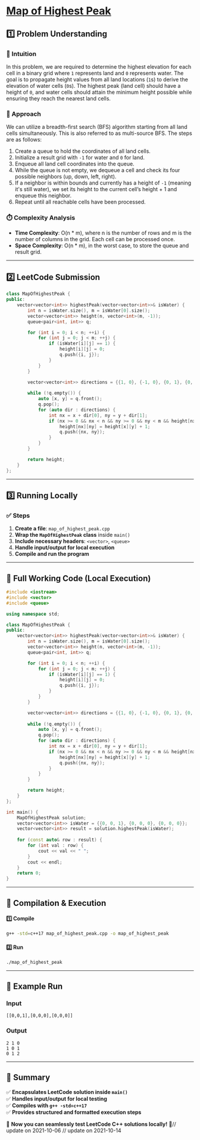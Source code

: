 # **[Map of Highest Peak](https://leetcode.com/problems/map-of-highest-peak/description/)**  

## **1️⃣ Problem Understanding**  
### **📌 Intuition**  
In this problem, we are required to determine the highest elevation for each cell in a binary grid where `1` represents land and `0` represents water. The goal is to propagate height values from all land locations (`1`s) to derive the elevation of water cells (`0`s). The highest peak (land cell) should have a height of `0`, and water cells should attain the minimum height possible while ensuring they reach the nearest land cells.

### **🚀 Approach**  
We can utilize a breadth-first search (BFS) algorithm starting from all land cells simultaneously. This is also referred to as multi-source BFS. The steps are as follows:
1. Create a queue to hold the coordinates of all land cells.
2. Initialize a result grid with `-1` for water and `0` for land.
3. Enqueue all land cell coordinates into the queue.
4. While the queue is not empty, we dequeue a cell and check its four possible neighbors (up, down, left, right).
5. If a neighbor is within bounds and currently has a height of `-1` (meaning it's still water), we set its height to the current cell’s height + 1 and enqueue this neighbor.
6. Repeat until all reachable cells have been processed.

### **⏱️ Complexity Analysis**  
- **Time Complexity**: O(n * m), where n is the number of rows and m is the number of columns in the grid. Each cell can be processed once.  
- **Space Complexity**: O(n * m), in the worst case, to store the queue and result grid.  

---  

## **2️⃣ LeetCode Submission**  
```cpp
class MapOfHighestPeak {
public:
    vector<vector<int>> highestPeak(vector<vector<int>>& isWater) {
        int n = isWater.size(), m = isWater[0].size();
        vector<vector<int>> height(n, vector<int>(m, -1));
        queue<pair<int, int>> q;

        for (int i = 0; i < n; ++i) {
            for (int j = 0; j < m; ++j) {
                if (isWater[i][j] == 1) {
                    height[i][j] = 0;
                    q.push({i, j});
                }
            }
        }

        vector<vector<int>> directions = {{1, 0}, {-1, 0}, {0, 1}, {0, -1}};
        
        while (!q.empty()) {
            auto [x, y] = q.front();
            q.pop();
            for (auto dir : directions) {
                int nx = x + dir[0], ny = y + dir[1];
                if (nx >= 0 && nx < n && ny >= 0 && ny < m && height[nx][ny] == -1) {
                    height[nx][ny] = height[x][y] + 1;
                    q.push({nx, ny});
                }
            }
        }

        return height;
    }
};  
```  

---  

## **3️⃣ Running Locally**  
### **✅ Steps**  
1. **Create a file**: `map_of_highest_peak.cpp`  
2. **Wrap the `MapOfHighestPeak` class** inside `main()`  
3. **Include necessary headers**: `<vector>`, `<queue>`  
4. **Handle input/output for local execution**  
5. **Compile and run the program**  

---  

## **📝 Full Working Code (Local Execution)**  
```cpp
#include <iostream>
#include <vector>
#include <queue>

using namespace std;

class MapOfHighestPeak {
public:
    vector<vector<int>> highestPeak(vector<vector<int>>& isWater) {
        int n = isWater.size(), m = isWater[0].size();
        vector<vector<int>> height(n, vector<int>(m, -1));
        queue<pair<int, int>> q;

        for (int i = 0; i < n; ++i) {
            for (int j = 0; j < m; ++j) {
                if (isWater[i][j] == 1) {
                    height[i][j] = 0;
                    q.push({i, j});
                }
            }
        }

        vector<vector<int>> directions = {{1, 0}, {-1, 0}, {0, 1}, {0, -1}};
        
        while (!q.empty()) {
            auto [x, y] = q.front();
            q.pop();
            for (auto dir : directions) {
                int nx = x + dir[0], ny = y + dir[1];
                if (nx >= 0 && nx < n && ny >= 0 && ny < m && height[nx][ny] == -1) {
                    height[nx][ny] = height[x][y] + 1;
                    q.push({nx, ny});
                }
            }
        }

        return height;
    }
};

int main() {
    MapOfHighestPeak solution;
    vector<vector<int>> isWater = {{0, 0, 1}, {0, 0, 0}, {0, 0, 0}};
    vector<vector<int>> result = solution.highestPeak(isWater);
    
    for (const auto& row : result) {
        for (int val : row) {
            cout << val << " ";
        }
        cout << endl;
    }
    return 0;
}
```  

---  

## **🔧 Compilation & Execution**  
#### **1️⃣ Compile**  
```bash
g++ -std=c++17 map_of_highest_peak.cpp -o map_of_highest_peak
```  

#### **2️⃣ Run**  
```bash
./map_of_highest_peak
```  

---  

## **🎯 Example Run**  
### **Input**  
```
[[0,0,1],[0,0,0],[0,0,0]]
```  
### **Output**  
```
2 1 0 
1 0 1 
0 1 2 
```  

---  

## **📌 Summary**  
✅ **Encapsulates LeetCode solution inside `main()`**  
✅ **Handles input/output for local testing**  
✅ **Compiles with `g++ -std=c++17`**  
✅ **Provides structured and formatted execution steps**  

🚀 **Now you can seamlessly test LeetCode C++ solutions locally!** 🚀// update on 2021-10-06
// update on 2021-10-14
